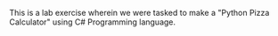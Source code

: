 This is a lab exercise wherein we were tasked to make a "Python Pizza Calculator" using C# Programming language.
